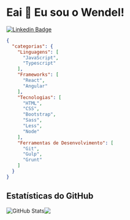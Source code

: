 # Eai 👋 Eu sou o Wendel!

[![Linkedin Badge](https://img.shields.io/badge/-LinkedIn-0e76a8?style=flat-square&logo=Linkedin&logoColor=white)](https://linkedin.com/in/wendel-isc)
```json
{
  "categorias": {
    "Linguagens": [
      "JavaScript",
      "Typescript"
    ],
    "Frameworks": [
      "React",
      "Angular"
    ],
    "Tecnologias": [
      "HTML",
      "CSS",
      "Bootstrap",
      "Sass",
      "Less",
      "Node"
    ],
    "Ferramentas de Desenvolvimento": [
      "Git",
      "Gulp",
      "Grunt"
    ]
  }
}

```
## Estatísticas do GitHub

<div style="display:flex">
<img src='https://github-readme-stats.vercel.app/api?username=wendelisc12&show_icons=true&hide_border=true&count_private=true&include_all_commits=true&theme=dark' alt='GitHub Stats' />
  
<img src="https://github-readme-stats.vercel.app/api/top-langs/?username=wendelisc12&exclude_repo=KNN-Image-Classification&show_icons=true&hide_border=true&layout=compact&langs_count=8&theme=dark"/>
</div>

